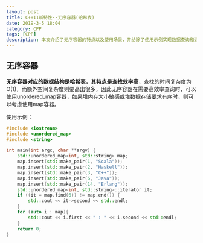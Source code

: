 ```yaml
---
layout: post
title: C++11新特性--无序容器(哈希表)
date: 2019-3-5 18:04
category: CPP
tags: [CPP]
description: 本文介绍了无序容器的特点以及使用场景，并给除了使用示例实现数据查询和遍历。
---
```




## 无序容器

​	**无序容器对应的数据结构是哈希表，其特点是查找效率高**，查找的时间复杂度为O(1)，而额外空间复杂度则要高出很多，因此无序容器在需要高效率查询时，可以使用unordered_map容器，如果堆内存大小敏感或堆数据存储要求有序时，则可以考虑使用map容器。



使用示例：

```C++
#include <iostream>
#include <unordered_map>
#include <string>

int main(int argc, char **argv) {
	std::unordered_map<int, std::string> map;
	map.insert(std::make_pair(1, "Scala"));
	map.insert(std::make_pair(2, "Haskell"));
	map.insert(std::make_pair(3, "C++"));
	map.insert(std::make_pair(6, "Java"));
	map.insert(std::make_pair(14, "Erlang"));
	std::unordered_map<int, std::string>::iterator it;
	if ((it = map.find(6)) != map.end()) {
		std::cout << it->second << std::endl;
	}
	for (auto i : map){
		std::cout << i.first << " : " << i.second << std::endl;
	}
	return 0;
}
```

